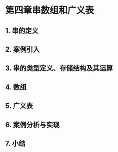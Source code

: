 # 第四章串数组和广义表

## 1. 串的定义

## 2. 案例引入

## 3. 串的类型定义、存储结构及其运算

## 4. 数组

## 5. 广义表

## 6. 案例分析与实现

## 7. 小结
